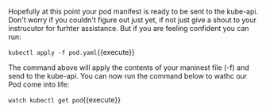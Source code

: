 Hopefully at this point your pod manifest is ready to be sent to the kube-api. Don't worry if you couldn't figure out just yet, if not just give a shout to your instrucutor for furhter assistance. But if you are feeling confident you can run:

`kubectl apply -f pod.yaml`{{execute}}

The command above will apply the contents of your maninest file (-f) and send to the kube-api. You can now run the command below to wathc our Pod come into life:

`watch kubectl get pod`{{execute}}
